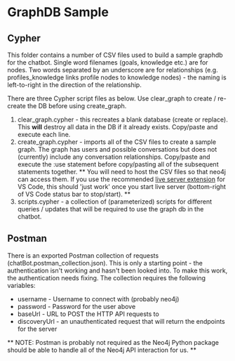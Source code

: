 # GraphDB Sample

## Cypher

This folder contains a number of CSV files used to build a sample graphdb for the chatbot. Single word filenames (goals, knowledge etc.) are for nodes. Two words separated by an underscore are for relationships (e.g. profiles_knowledge links profile nodes to knowledge nodes) - the naming is left-to-right in the direction of the relationship.

There are three Cypher script files as below. Use clear_graph to create / re-create the DB before using create_graph.

1. clear_graph.cypher - this recreates a blank database (create or replace). This **will** destroy all data in the DB if it already exists. Copy/paste and execute each line.
2. create_graph.cypher - imports all of the CSV files to create a sample graph. The graph has users and possible conversations but does not (currently) include any conversation relationships. Copy/paste and execute the :use statement before copy/pasting all of the subsequent statements together. ** You will need to host the CSV files so that neo4j can access them. If you use the recommended [live server extension](https://marketplace.visualstudio.com/items?itemName=ritwickdey.LiveServer) for VS Code, this should 'just work' once you start live server (bottom-right of VS Code status bar to stop/start). **
3. scripts.cypher - a collection of (parameterized) scripts for different queries / updates that will be required to use the graph db in the chatbot.

## Postman

There is an exported Postman collection of requests (chatBot.postman_collection.json). This is only a starting point - the authentication isn't working and hasn't been looked into. To make this work, the authentication needs fixing. The collection requires the following variables:

* username - Username to connect with (probably neo4j)
* password - Password for the user above
* baseUrl - URL to POST the HTTP API requests to
* discoveryUrl - an unauthenticated request that will return the endpoints for the server

** NOTE: Postman is probably not required as the Neo4j Python package should be able to handle all of the Neo4j API interaction for us. **
